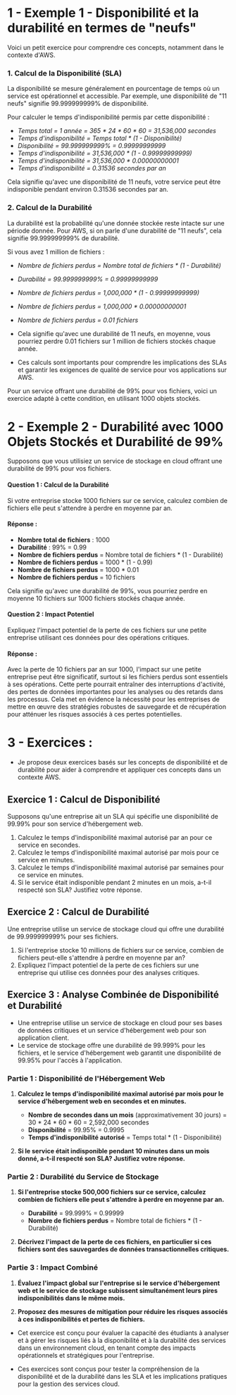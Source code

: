 # 1 - Exemple 1 - Disponibilité et la durabilité en termes de "neufs"

Voici un petit exercice pour comprendre ces concepts, notamment dans le contexte d'AWS.

### 1. Calcul de la Disponibilité (SLA)
La disponibilité se mesure généralement en pourcentage de temps où un service est opérationnel et accessible. Par exemple, une disponibilité de "11 neufs" signifie 99.999999999% de disponibilité.

Pour calculer le temps d'indisponibilité permis par cette disponibilité :

- *Temps total = 1 année = 365 * 24 * 60 * 60 = 31,536,000 secondes*
- *Temps d'indisponibilité = Temps total * (1 - Disponibilité)*
- *Disponibilité = 99.999999999% = 0.99999999999*
- *Temps d'indisponibilité = 31,536,000 * (1 - 0.99999999999)*
- *Temps d'indisponibilité = 31,536,000 * 0.00000000001*
- *Temps d'indisponibilité = 0.31536 secondes par an*

Cela signifie qu'avec une disponibilité de 11 neufs, votre service peut être indisponible pendant environ 0.31536 secondes par an.

### 2. Calcul de la Durabilité
La durabilité est la probabilité qu'une donnée stockée reste intacte sur une période donnée. Pour AWS, si on parle d'une durabilité de "11 neufs", cela signifie 99.999999999% de durabilité.

Si vous avez 1 million de fichiers :

- *Nombre de fichiers perdus = Nombre total de fichiers * (1 - Durabilité)*
- *Durabilité = 99.999999999% = 0.99999999999*
- *Nombre de fichiers perdus = 1,000,000 * (1 - 0.99999999999)*
- *Nombre de fichiers perdus = 1,000,000 * 0.00000000001*
- *Nombre de fichiers perdus = 0.01 fichiers*

- Cela signifie qu'avec une durabilité de 11 neufs, en moyenne, vous pourriez perdre 0.01 fichiers sur 1 million de fichiers stockés chaque année.
- Ces calculs sont importants pour comprendre les implications des SLAs et garantir les exigences de qualité de service pour vos applications sur AWS.


Pour un service offrant une durabilité de 99% pour vos fichiers, voici un exercice adapté à cette condition, en utilisant 1000 objets stockés.

# 2 - Exemple 2 -  Durabilité avec 1000 Objets Stockés et Durabilité de 99%

Supposons que vous utilisiez un service de stockage en cloud offrant une durabilité de 99% pour vos fichiers.

#### Question 1 : Calcul de la Durabilité
Si votre entreprise stocke 1000 fichiers sur ce service, calculez combien de fichiers elle peut s'attendre à perdre en moyenne par an.

#### Réponse :

- **Nombre total de fichiers** : 1000
- **Durabilité** : 99% = 0.99
- **Nombre de fichiers perdus** = Nombre total de fichiers * (1 - Durabilité)
- **Nombre de fichiers perdus** = 1000 * (1 - 0.99)
- **Nombre de fichiers perdus** = 1000 * 0.01
- **Nombre de fichiers perdus** = 10 fichiers

Cela signifie qu'avec une durabilité de 99%, vous pourriez perdre en moyenne 10 fichiers sur 1000 fichiers stockés chaque année.

#### Question 2 : Impact Potentiel
Expliquez l'impact potentiel de la perte de ces fichiers sur une petite entreprise utilisant ces données pour des opérations critiques.

#### Réponse :

Avec la perte de 10 fichiers par an sur 1000, l'impact sur une petite entreprise peut être significatif, surtout si les fichiers perdus sont essentiels à ses opérations. Cette perte pourrait entraîner des interruptions d'activité, des pertes de données importantes pour les analyses ou des retards dans les processus. Cela met en évidence la nécessité pour les entreprises de mettre en œuvre des stratégies robustes de sauvegarde et de récupération pour atténuer les risques associés à ces pertes potentielles.


# 3 - Exercices  : 

- Je propose deux exercices basés sur les concepts de disponibilité et de durabilité pour aider à comprendre et appliquer ces concepts dans un contexte AWS.

## Exercice 1 : Calcul de Disponibilité

Supposons qu'une entreprise ait un SLA qui spécifie une disponibilité de 99.99% pour son service d'hébergement web. 

1. Calculez le temps d'indisponibilité maximal autorisé par an pour ce service en secondes.
2. Calculez le temps d'indisponibilité maximal autorisé par mois pour ce service en minutes.
3. Calculez le temps d'indisponibilité maximal autorisé par semaines pour ce service en minutes.
4. Si le service était indisponible pendant 2 minutes en un mois, a-t-il respecté son SLA? Justifiez votre réponse.

## Exercice 2 : Calcul de Durabilité

Une entreprise utilise un service de stockage cloud qui offre une durabilité de 99.999999999% pour ses fichiers.

1. Si l'entreprise stocke 10 millions de fichiers sur ce service, combien de fichiers peut-elle s'attendre à perdre en moyenne par an?
2. Expliquez l'impact potentiel de la perte de ces fichiers sur une entreprise qui utilise ces données pour des analyses critiques.

## Exercice 3 : Analyse Combinée de Disponibilité et Durabilité

- Une entreprise utilise un service de stockage en cloud pour ses bases de données critiques et un service d'hébergement web pour son application client.
- Le service de stockage offre une durabilité de 99.999% pour les fichiers, et le service d'hébergement web garantit une disponibilité de 99.95% pour l'accès à l'application.

### Partie 1 : Disponibilité de l'Hébergement Web

1. **Calculez le temps d'indisponibilité maximal autorisé par mois pour le service d'hébergement web en secondes et en minutes.**

   - **Nombre de secondes dans un mois** (approximativement 30 jours) = 30 * 24 * 60 * 60 = 2,592,000 secondes
   - **Disponibilité** = 99.95% = 0.9995
   - **Temps d'indisponibilité autorisé** = Temps total * (1 - Disponibilité)

2. **Si le service était indisponible pendant 10 minutes dans un mois donné, a-t-il respecté son SLA? Justifiez votre réponse.**

### Partie 2 : Durabilité du Service de Stockage

1. **Si l'entreprise stocke 500,000 fichiers sur ce service, calculez combien de fichiers elle peut s'attendre à perdre en moyenne par an.**
   
   - **Durabilité** = 99.999% = 0.99999
   - **Nombre de fichiers perdus** = Nombre total de fichiers * (1 - Durabilité)

2. **Décrivez l'impact de la perte de ces fichiers, en particulier si ces fichiers sont des sauvegardes de données transactionnelles critiques.**

### Partie 3 : Impact Combiné

1. **Évaluez l'impact global sur l'entreprise si le service d'hébergement web et le service de stockage subissent simultanément leurs pires indisponibilités dans le même mois.**

2. **Proposez des mesures de mitigation pour réduire les risques associés à ces indisponibilités et pertes de fichiers.**

- Cet exercice est conçu pour évaluer la capacité des étudiants à analyser et à gérer les risques liés à la disponibilité et à la durabilité des services dans un environnement cloud, en tenant compte des impacts opérationnels et stratégiques pour l'entreprise.
  
- Ces exercices sont conçus pour tester la compréhension de la disponibilité et de la durabilité dans les SLA et les implications pratiques pour la gestion des services cloud.




